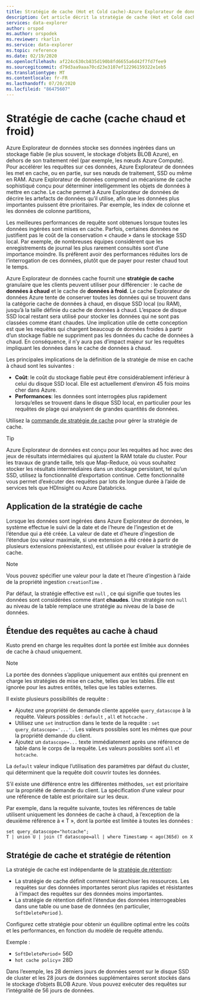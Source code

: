 ```yaml
---
title: Stratégie de cache (Hot et Cold cache)-Azure Explorateur de données
description: Cet article décrit la stratégie de cache (Hot et Cold cache) dans Azure Explorateur de données.
services: data-explorer
author: orspod
ms.author: orspodek
ms.reviewer: rkarlin
ms.service: data-explorer
ms.topic: reference
ms.date: 02/19/2020
ms.openlocfilehash: af224c630cb835d190b8fd6655a6d42f7fd7fee9
ms.sourcegitcommit: d79d3aa9aaa70cd23e3107ef12296159322e1eb5
ms.translationtype: MT
ms.contentlocale: fr-FR
ms.lasthandoff: 07/20/2020
ms.locfileid: "86475607"
---
```

# <a name="cache-policy-hot-and-cold-cache"></a>Stratégie de cache (cache chaud et froid) 

Azure Explorateur de données stocke ses données ingérées dans un stockage fiable (le plus souvent, le stockage d’objets BLOB Azure), en dehors de son traitement réel (par exemple, les nœuds Azure Compute). Pour accélérer les requêtes sur ces données, Azure Explorateur de données les met en cache, ou en partie, sur ses nœuds de traitement, SSD ou même en RAM. Azure Explorateur de données comprend un mécanisme de cache sophistiqué conçu pour déterminer intelligemment les objets de données à mettre en cache. Le cache permet à Azure Explorateur de données de décrire les artefacts de données qu’il utilise, afin que les données plus importantes puissent être prioritaires. Par exemple, les index de colonne et les données de colonne partitions,

Les meilleures performances de requête sont obtenues lorsque toutes les données ingérées sont mises en cache. Parfois, certaines données ne justifient pas le coût de la conservation « chaude » dans le stockage SSD local.
Par exemple, de nombreuses équipes considèrent que les enregistrements de journal les plus rarement consultés sont d’une importance moindre.
Ils préfèrent avoir des performances réduites lors de l’interrogation de ces données, plutôt que de payer pour rester chaud tout le temps.

Azure Explorateur de données cache fournit une **stratégie de cache** granulaire que les clients peuvent utiliser pour différencier : le cache de **données à chaud** et le cache de **données à froid**. Le cache Explorateur de données Azure tente de conserver toutes les données qui se trouvent dans la catégorie cache de données à chaud, en disque SSD local (ou RAM), jusqu’à la taille définie du cache de données à chaud. L’espace de disque SSD local restant sera utilisé pour stocker les données qui ne sont pas classées comme étant chaudes. Une implication utile de cette conception est que les requêtes qui chargent beaucoup de données froides à partir d’un stockage fiable ne suppriment pas les données du cache de données à chaud. En conséquence, il n’y aura pas d’impact majeur sur les requêtes impliquant les données dans le cache de données à chaud.

Les principales implications de la définition de la stratégie de mise en cache à chaud sont les suivantes :
* **Coût**: le coût du stockage fiable peut être considérablement inférieur à celui du disque SSD local. Elle est actuellement d’environ 45 fois moins cher dans Azure.
* **Performances**: les données sont interrogées plus rapidement lorsqu’elles se trouvent dans le disque SSD local, en particulier pour les requêtes de plage qui analysent de grandes quantités de données.  

Utilisez la [commande de stratégie de cache](cache-policy.md) pour gérer la stratégie de cache.

> [!TIP]
>Azure Explorateur de données est conçu pour les requêtes ad hoc avec des jeux de résultats intermédiaires qui ajustent la RAM totale du cluster.
>Pour les travaux de grande taille, tels que Map-Reduce, où vous souhaitez stocker les résultats intermédiaires dans un stockage persistant, tel qu’un SSD, utilisez la fonctionnalité d’exportation continue. Cette fonctionnalité vous permet d’exécuter des requêtes par lots de longue durée à l’aide de services tels que HDInsight ou Azure Databricks.
 
## <a name="how-cache-policy-is-applied"></a>Application de la stratégie de cache

Lorsque les données sont ingérées dans Azure Explorateur de données, le système effectue le suivi de la date et de l’heure de l’ingestion et de l’étendue qui a été créée. La valeur de date et d’heure d’ingestion de l’étendue (ou valeur maximale, si une extension a été créée à partir de plusieurs extensions préexistantes), est utilisée pour évaluer la stratégie de cache.

> [!NOTE]
> Vous pouvez spécifier une valeur pour la date et l’heure d’ingestion à l’aide de la propriété ingestion `creationTime` .

Par défaut, la stratégie effective est `null` , ce qui signifie que toutes les données sont considérées comme étant **chaudes**.
Une stratégie non `null` au niveau de la table remplace une stratégie au niveau de la base de données.

## <a name="scoping-queries-to-hot-cache"></a>Étendue des requêtes au cache à chaud

Kusto prend en charge les requêtes dont la portée est limitée aux données de cache à chaud uniquement.

> [!NOTE]
> La portée des données s’applique uniquement aux entités qui prennent en charge les stratégies de mise en cache, telles que les tables. Elle est ignorée pour les autres entités, telles que les tables externes.

Il existe plusieurs possibilités de requête :
* Ajoutez une propriété de demande cliente appelée `query_datascope` à la requête.
   Valeurs possibles : `default` , `all` et `hotcache` .
* Utilisez une `set` instruction dans le texte de la requête : `set query_datascope='...'` .
   Les valeurs possibles sont les mêmes que pour la propriété demande du client.
* Ajoutez un `datascope=...` texte immédiatement après une référence de table dans le corps de la requête. 
   Les valeurs possibles sont `all` et `hotcache`.

La `default` valeur indique l’utilisation des paramètres par défaut du cluster, qui déterminent que la requête doit couvrir toutes les données.

S’il existe une différence entre les différentes méthodes, `set` est prioritaire sur la propriété de demande du client. La spécification d’une valeur pour une référence de table est prioritaire sur les deux.

Par exemple, dans la requête suivante, toutes les références de table utilisent uniquement les données de cache à chaud, à l’exception de la deuxième référence à « T », dont la portée est limitée à toutes les données :

```kusto
set query_datascope="hotcache";
T | union U | join (T datascope=all | where Timestamp < ago(365d) on X
```

## <a name="cache-policy-vs-retention-policy"></a>Stratégie de cache et stratégie de rétention

La stratégie de cache est indépendante de la [stratégie de rétention](./retentionpolicy.md): 
- La stratégie de cache définit comment hiérarchiser les ressources. Les requêtes sur des données importantes seront plus rapides et résistantes à l’impact des requêtes sur des données moins importantes.
- La stratégie de rétention définit l’étendue des données interrogeables dans une table ou une base de données (en particulier, `SoftDeletePeriod` ).

Configurez cette stratégie pour obtenir un équilibre optimal entre les coûts et les performances, en fonction du modèle de requête attendu.

Exemple :
* `SoftDeletePeriod`= 56D
* `hot cache policy`= 28D

Dans l’exemple, les 28 derniers jours de données seront sur le disque SSD de cluster et les 28 jours de données supplémentaires seront stockés dans le stockage d’objets BLOB Azure.
Vous pouvez exécuter des requêtes sur l’intégralité de 56 jours de données.
 
